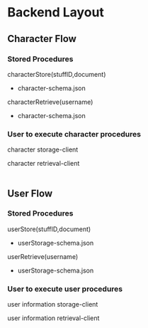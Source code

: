 
# Backend Layout

## Character Flow

### Stored Procedures

characterStore(stuffID,document)
* character-schema.json

characterRetrieve(username)
* character-schema.json

### User to execute character procedures
character storage-client

character retrieval-client
<br><br>
## User Flow

### Stored Procedures

userStore(stuffID,document)
* userStorage-schema.json

userRetrieve(username)
* userStorage-schema.json

### User to execute user procedures
user information storage-client

user information retrieval-client
